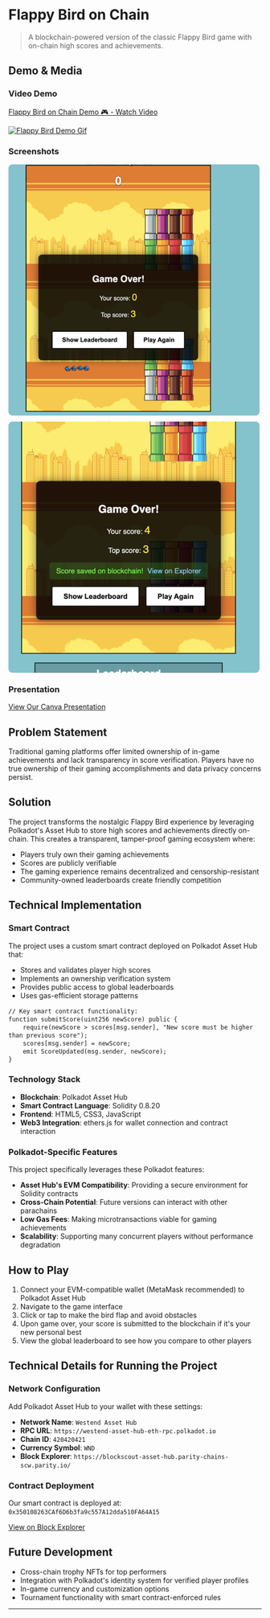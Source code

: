 # Flappy Bird on Chain

> A blockchain-powered version of the classic Flappy Bird game with on-chain high scores and achievements.

## Demo & Media

### Video Demo
<div>
  <a href="https://www.loom.com/share/6716a989f8e24eae9f2f11195e378660" target="_blank">
    <p>Flappy Bird on Chain Demo 🎮 - Watch Video</p>
  </a>
  <a href="https://www.loom.com/share/6716a989f8e24eae9f2f11195e378660" target="_blank">
    <img style="max-width:300px;" src="https://cdn.loom.com/sessions/thumbnails/6716a989f8e24eae9f2f11195e378660-2c23890d0f4bfea8-full-play.gif" alt="Flappy Bird Demo Gif">
  </a>
</div>


### Screenshots
<div style="display: flex; flex-direction: column; gap: 12px;">
  <img src="assets/screenshots/1.png" alt="Game Interface" style="width: 500px; height: 500px; object-fit: cover; border-radius: 8px;">
  <img src="assets/screenshots/2.png" alt="Leaderboard" style="width: 500px; height: 500px; object-fit: cover; border-radius: 8px;">
</div>



### Presentation
[View Our Canva Presentation](https://www.canva.com/design/DAGl1yaKPYo/zAkAJJEvGAQD5i1kC-rpCQ/edit?utm_content=DAGl1yaKPYo&utm_campaign=designshare&utm_medium=link2&utm_source=sharebutton)

## Problem Statement

Traditional gaming platforms offer limited ownership of in-game achievements and lack transparency in score verification. Players have no true ownership of their gaming accomplishments and data privacy concerns persist.

## Solution

The project transforms the nostalgic Flappy Bird experience by leveraging Polkadot's Asset Hub to store high scores and achievements directly on-chain. This creates a transparent, tamper-proof gaming ecosystem where:

- Players truly own their gaming achievements
- Scores are publicly verifiable
- The gaming experience remains decentralized and censorship-resistant
- Community-owned leaderboards create friendly competition

## Technical Implementation

### Smart Contract
The project uses a custom smart contract deployed on Polkadot Asset Hub that:
- Stores and validates player high scores
- Implements an ownership verification system
- Provides public access to global leaderboards
- Uses gas-efficient storage patterns

```solidity
// Key smart contract functionality:
function submitScore(uint256 newScore) public {
    require(newScore > scores[msg.sender], "New score must be higher than previous score");
    scores[msg.sender] = newScore;
    emit ScoreUpdated(msg.sender, newScore);
}
```

### Technology Stack
- **Blockchain**: Polkadot Asset Hub
- **Smart Contract Language**: Solidity 0.8.20
- **Frontend**: HTML5, CSS3, JavaScript
- **Web3 Integration**: ethers.js for wallet connection and contract interaction

### Polkadot-Specific Features
This project specifically leverages these Polkadot features:
- **Asset Hub's EVM Compatibility**: Providing a secure environment for Solidity contracts
- **Cross-Chain Potential**: Future versions can interact with other parachains
- **Low Gas Fees**: Making microtransactions viable for gaming achievements
- **Scalability**: Supporting many concurrent players without performance degradation


## How to Play

1. Connect your EVM-compatible wallet (MetaMask recommended) to Polkadot Asset Hub
2. Navigate to the game interface
3. Click or tap to make the bird flap and avoid obstacles
4. Upon game over, your score is submitted to the blockchain if it's your new personal best
5. View the global leaderboard to see how you compare to other players

## Technical Details for Running the Project

### Network Configuration
Add Polkadot Asset Hub to your wallet with these settings:
- **Network Name**: `Westend Asset Hub`
- **RPC URL**: `https://westend-asset-hub-eth-rpc.polkadot.io`
- **Chain ID**: `420420421`
- **Currency Symbol**: `WND`
- **Block Explorer**: `https://blockscout-asset-hub.parity-chains-scw.parity.io/`

### Contract Deployment
Our smart contract is deployed at:  
`0x350108263CAf6D6b3fa9c557A12dda510FA64A15`

[View on Block Explorer](https://blockscout-asset-hub.parity-chains-scw.parity.io/address/0x350108263CAf6D6b3fa9c557A12dda510FA64A15)


## Future Development

- Cross-chain trophy NFTs for top performers
- Integration with Polkadot's identity system for verified player profiles
- In-game currency and customization options
- Tournament functionality with smart contract-enforced rules

---


